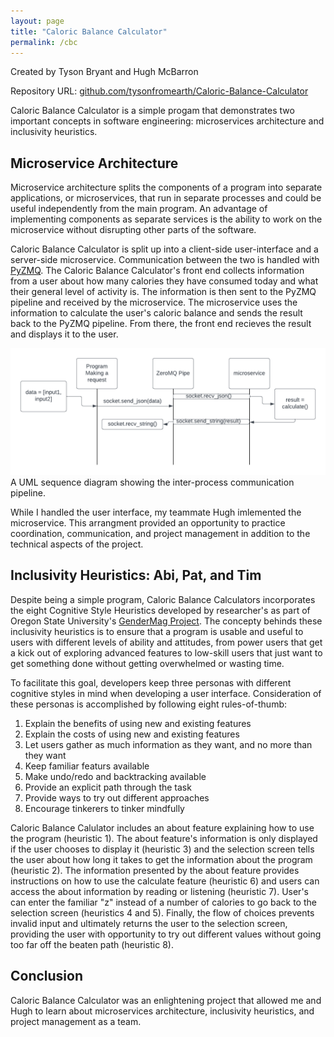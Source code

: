 ```yaml
---
layout: page
title: "Caloric Balance Calculator"
permalink: /cbc
---
```

Created by Tyson Bryant and Hugh McBarron

Repository URL: [github.com/tysonfromearth/Caloric-Balance-Calculator](https://github.com/tysonfromearth/Caloric-Balance-Calculator)

Caloric Balance Calculator is a simple progam that demonstrates two important concepts in software engineering: microservices architecture and inclusivity heuristics.

## Microservice Architecture
 Microservice architecture splits the components of a program into separate applications, or microservices, that run in separate processes and could be useful independently from the main program. An advantage of implementing components as separate services is the ability to work on the microservice without disrupting other parts of the software. 

Caloric Balance Calculator is split up into a client-side user-interface and a server-side microservice. Communication between the two is handled with [PyZMQ](https://pyzmq.readthedocs.io/). The Caloric Balance Calculator's front end collects information from a user about how many calories they have consumed today and what their general level of activity is. The information is then sent to the PyZMQ pipeline and received by the microservice. The microservice uses the information to calculate the user's caloric balance and sends the result back to the PyZMQ pipeline. From there, the front end recieves the result and displays it to the user. 

![image](/assets/cbc-uml.png)
A UML sequence diagram showing the inter-process communication pipeline.

While I handled the user interface, my teammate Hugh imlemented the microservice. This arrangment provided an opportunity to practice coordination, communication, and project management in addition to the technical aspects of the project. 

## Inclusivity Heuristics: Abi, Pat, and Tim
Despite being a simple program, Caloric Balance Calculators incorporates the eight Cognitive Style Heuristics developed by researcher's as part of Oregon State University's [GenderMag Project](https://gendermag.org/). The concepty behinds these inclusivity heuristics is to ensure that a program is usable and useful to users with different levels of ability and attitudes, from power users that get a kick out of exploring advanced features to low-skill users that just want to get something done without getting overwhelmed or wasting time.

To facilitate this goal, developers keep three personas with different cognitive styles in mind when developing a user interface. Consideration of these personas is accomplished by following eight rules-of-thumb:

1. Explain the benefits of using new and existing features
2. Explain the costs of using new and existing features
3. Let users gather as much information as they want, and no more than they want
4. Keep familiar featurs available
5. Make undo/redo and backtracking available
6. Provide an explicit path through the task
7. Provide ways to try out different approaches
8. Encourage tinkerers to tinker mindfully

Caloric Balance Calulator includes an about feature explaining how to use the program (heuristic 1). The about feature's information is only displayed if the user chooses to display it (heuristic 3) and the selection screen tells the user about how long it takes to get the information about the program (heuristic 2). The information presented by the about feature provides instructions on how to use the calculate feature (heuristic 6) and users can access the about information by reading or listening (heuristic 7). User's can enter the familiar "z" instead of a number of calories to go back to the selection screen (heuristics 4 and 5). Finally, the flow of choices prevents invalid input and ultimately returns the user to the selection screen, providing the user with opportunity to try out different values without going too far off the beaten path (heuristic 8).

## Conclusion
Caloric Balance Calculator was an enlightening project that allowed me and Hugh to learn about microservices architecture, inclusivity heuristics, and project management as a team.
